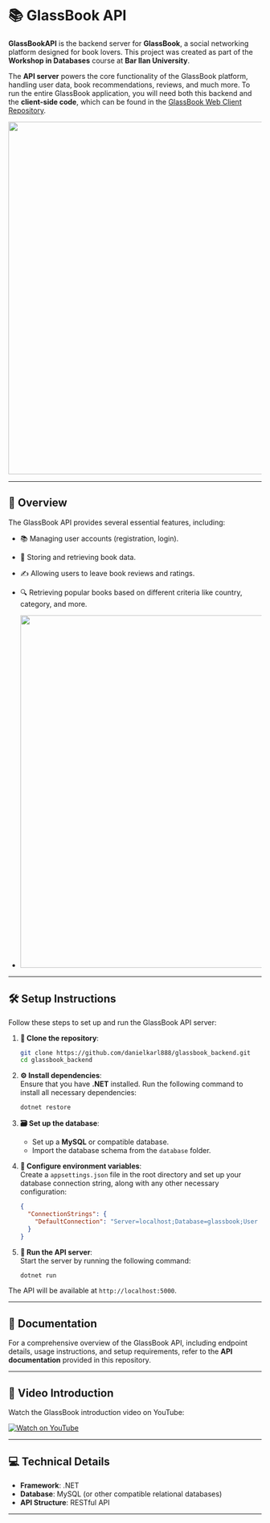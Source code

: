 # 📚 GlassBook API

**GlassBookAPI** is the backend server for **GlassBook**, a social networking platform designed for book lovers. This project was created as part of the **Workshop in Databases** course at **Bar Ilan University**.

The **API server** powers the core functionality of the GlassBook platform, handling user data, book recommendations, reviews, and much more. To run the entire GlassBook application, you will need both this backend and the **client-side code**, which can be found in the [GlassBook Web Client Repository](https://github.com/danielkarl888/glassBook).

<img src="https://github.com/user-attachments/assets/35001fda-2770-4f98-9533-e14611cc1d51" width="700"/>

---

## 🌟 Overview  

The GlassBook API provides several essential features, including:  
- 📚 Managing user accounts (registration, login).  
- 📖 Storing and retrieving book data.  
- ✍️ Allowing users to leave book reviews and ratings.  
- 🔍 Retrieving popular books based on different criteria like country, category, and more.

- <img src="https://github.com/user-attachments/assets/d51edee6-ecc6-4719-b54b-d7f9ae304e0b" width="700"/>


---

## 🛠️ Setup Instructions  

Follow these steps to set up and run the GlassBook API server:  

1. **📂 Clone the repository**:  
   ```bash
   git clone https://github.com/danielkarl888/glassbook_backend.git
   cd glassbook_backend
   ```  

2. **⚙️ Install dependencies**:  
   Ensure that you have **.NET** installed. Run the following command to install all necessary dependencies:  
   ```bash
   dotnet restore
   ```

3. **🗃️ Set up the database**:  
   - Set up a **MySQL** or compatible database.  
   - Import the database schema from the `database` folder.  

4. **🔑 Configure environment variables**:  
   Create a `appsettings.json` file in the root directory and set up your database connection string, along with any other necessary configuration:  
   ```json
   {
     "ConnectionStrings": {
       "DefaultConnection": "Server=localhost;Database=glassbook;User Id=root;Password=password;"
     }
   }
   ```

5. **🚀 Run the API server**:  
   Start the server by running the following command:  
   ```bash
   dotnet run
   ```

The API will be available at `http://localhost:5000`.  

---

## 📄 Documentation  

For a comprehensive overview of the GlassBook API, including endpoint details, usage instructions, and setup requirements, refer to the **API documentation** provided in this repository.

---

## 🎥 Video Introduction  

Watch the GlassBook introduction video on YouTube:  

[![Watch on YouTube](https://img.youtube.com/vi/FKjeQNyIu6E/0.jpg)](https://www.youtube.com/watch?v=FKjeQNyIu6E)  

---

## 💻 Technical Details  

- **Framework**: .NET  
- **Database**: MySQL (or other compatible relational databases)  
- **API Structure**: RESTful API  

---

